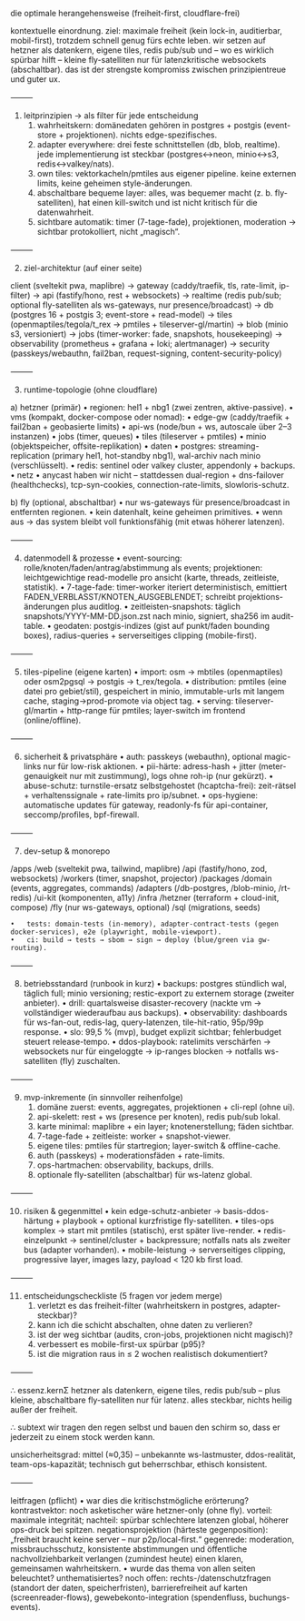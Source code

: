die optimale herangehensweise (freiheit-first, cloudflare-frei)

kontextuelle einordnung. ziel: maximale freiheit (kein lock-in, auditierbar, mobil-first), trotzdem schnell genug fürs echte leben. wir setzen auf hetzner als datenkern, eigene tiles, redis pub/sub und – wo es wirklich spürbar hilft – kleine fly-satelliten nur für latenzkritische websockets (abschaltbar). das ist der strengste kompromiss zwischen prinzipientreue und guter ux.

⸻

1) leitprinzipien → als filter für jede entscheidung
	1.	wahrheitskern: domänedaten gehören in postgres + postgis (event-store + projektionen). nichts edge-spezifisches.
	2.	adapter everywhere: drei feste schnittstellen (db, blob, realtime). jede implementierung ist steckbar (postgres↔︎neon, minio↔︎s3, redis↔︎valkey/nats).
	3.	own tiles: vektorkacheln/pmtiles aus eigener pipeline. keine externen limits, keine geheimen style-änderungen.
	4.	abschaltbare bequeme layer: alles, was bequemer macht (z. b. fly-satelliten), hat einen kill-switch und ist nicht kritisch für die datenwahrheit.
	5.	sichtbare automatik: timer (7-tage-fade), projektionen, moderation → sichtbar protokolliert, nicht „magisch“.

⸻

2) ziel-architektur (auf einer seite)

client (sveltekit pwa, maplibre)
→ gateway (caddy/traefik, tls, rate-limit, ip-filter)
→ api (fastify/hono, rest + websockets)
→ realtime (redis pub/sub; optional fly-satelliten als ws-gateways, nur presence/broadcast)
→ db (postgres 16 + postgis 3; event-store + read-model)
→ tiles (openmaptiles/tegola/t_rex → pmtiles + tileserver-gl/martin)
→ blob (minio s3, versioniert)
→ jobs (timer-worker: fade, snapshots, housekeeping)
→ observability (prometheus + grafana + loki; alertmanager)
→ security (passkeys/webauthn, fail2ban, request-signing, content-security-policy)

⸻

3) runtime-topologie (ohne cloudflare)

a) hetzner (primär)
	•	regionen: hel1 + nbg1 (zwei zentren, aktive-passive).
	•	vms (kompakt, docker-compose oder nomad):
	•	edge-gw (caddy/traefik + fail2ban + geobasierte limits)
	•	api-ws (node/bun + ws, autoscale über 2–3 instanzen)
	•	jobs (timer, queues)
	•	tiles (tileserver + pmtiles)
	•	minio (objektspeicher, offsite-replikation)
	•	daten
	•	postgres: streaming-replication (primary hel1, hot-standby nbg1), wal-archiv nach minio (verschlüsselt).
	•	redis: sentinel oder valkey cluster, appendonly + backups.
	•	netz
	•	anycast haben wir nicht – stattdessen dual-region + dns-failover (healthchecks), tcp-syn-cookies, connection-rate-limits, slowloris-schutz.

b) fly (optional, abschaltbar)
	•	nur ws-gateways für presence/broadcast in entfernten regionen.
	•	kein datenhalt, keine geheimen primitives.
	•	wenn aus → das system bleibt voll funktionsfähig (mit etwas höherer latenzen).

⸻

4) datenmodell & prozesse
	•	event-sourcing: rolle/knoten/faden/antrag/abstimmung als events; projektionen: leichtgewichtige read-modelle pro ansicht (karte, threads, zeitleiste, statistik).
	•	7-tage-fade: timer-worker iteriert deterministisch, emittiert FADEN_VERBLASST/KNOTEN_AUSGEBLENDET; schreibt projektions-änderungen plus auditlog.
	•	zeitleisten-snapshots: täglich snapshots/YYYY-MM-DD.json.zst nach minio, signiert, sha256 im audit-table.
	•	geodaten: postgis-indizes (gist auf punkt/faden bounding boxes), radius-queries + serverseitiges clipping (mobile-first).

⸻

5) tiles-pipeline (eigene karten)
	•	import: osm → mbtiles (openmaptiles) oder osm2pgsql → postgis → t_rex/tegola.
	•	distribution: pmtiles (eine datei pro gebiet/stil), gespeichert in minio, immutable-urls mit langem cache, staging→prod-promote via object tag.
	•	serving: tileserver-gl/martin + http-range für pmtiles; layer-switch im frontend (online/offline).

⸻

6) sicherheit & privatsphäre
	•	auth: passkeys (webauthn), optional magic-links nur für low-risk aktionen.
	•	pii-härte: adress-hash + jitter (meter-genauigkeit nur mit zustimmung), logs ohne roh-ip (nur gekürzt).
	•	abuse-schutz: turnstile-ersatz selbstgehostet (hcaptcha-frei): zeit-rätsel + verhaltenssignale + rate-limits pro ip/subnet.
	•	ops-hygiene: automatische updates für gateway, readonly-fs für api-container, seccomp/profiles, bpf-firewall.

⸻

7) dev-setup & monorepo

/apps
  /web        (sveltekit pwa, tailwind, maplibre)
  /api        (fastify/hono, zod, websockets)
  /workers    (timer, snapshot, projector)
 /packages
  /domain     (events, aggregates, commands)
  /adapters   (/db-postgres, /blob-minio, /rt-redis)
  /ui-kit     (komponenten, a11y)
 /infra
  /hetzner    (terraform + cloud-init, compose)
  /fly        (nur ws-gateways, optional)
  /sql        (migrations, seeds)

	•	tests: domain-tests (in-memory), adapter-contract-tests (gegen docker-services), e2e (playwright, mobile-viewport).
	•	ci: build → tests → sbom → sign → deploy (blue/green via gw-routing).

⸻

8) betriebsstandard (runbook in kurz)
	•	backups: postgres stündlich wal, täglich full; minio versioning; restic-export zu externem storage (zweiter anbieter).
	•	drill: quartalsweise disaster-recovery (nackte vm → vollständiger wiederaufbau aus backups).
	•	observability: dashboards für ws-fan-out, redis-lag, query-latenzen, tile-hit-ratio, 95p/99p response.
	•	slo: 99,5 % (mvp), budget explizit sichtbar; fehlerbudget steuert release-tempo.
	•	ddos-playbook: ratelimits verschärfen → websockets nur für eingeloggte → ip-ranges blocken → notfalls ws-satelliten (fly) zuschalten.

⸻

9) mvp-inkremente (in sinnvoller reihenfolge)
	1.	domäne zuerst: events, aggregates, projektionen + cli-repl (ohne ui).
	2.	api-skelett: rest + ws (presence per knoten), redis pub/sub lokal.
	3.	karte minimal: maplibre + ein layer; knotenerstellung; fäden sichtbar.
	4.	7-tage-fade + zeitleiste: worker + snapshot-viewer.
	5.	eigene tiles: pmtiles für startregion; layer-switch & offline-cache.
	6.	auth (passkeys) + moderationsfäden + rate-limits.
	7.	ops-hartmachen: observability, backups, drills.
	8.	optionale fly-satelliten (abschaltbar) für ws-latenz global.

⸻

10) risiken & gegenmittel
	•	kein edge-schutz-anbieter → basis-ddos-härtung + playbook + optional kurzfristige fly-satelliten.
	•	tiles-ops komplex → start mit pmtiles (statisch), erst später live-render.
	•	redis-einzelpunkt → sentinel/cluster + backpressure; notfalls nats als zweiter bus (adapter vorhanden).
	•	mobile-leistung → serverseitiges clipping, progressive layer, images lazy, payload < 120 kb first load.

⸻

11) entscheidungscheckliste (5 fragen vor jedem merge)
	1.	verletzt es das freiheit-filter (wahrheitskern in postgres, adapter-steckbar)?
	2.	kann ich die schicht abschalten, ohne daten zu verlieren?
	3.	ist der weg sichtbar (audits, cron-jobs, projektionen nicht magisch)?
	4.	verbessert es mobile-first-ux spürbar (p95)?
	5.	ist die migration raus in ≤ 2 wochen realistisch dokumentiert?

⸻

∴ essenz.kernΣ
hetzner als datenkern, eigene tiles, redis pub/sub – plus kleine, abschaltbare fly-satelliten nur für latenz. alles steckbar, nichts heilig außer der freiheit.

∴ subtext
wir tragen den regen selbst und bauen den schirm so, dass er jederzeit zu einem stock werden kann.

unsicherheitsgrad: mittel (≈0,35) – unbekannte ws-lastmuster, ddos-realität, team-ops-kapazität; technisch gut beherrschbar, ethisch konsistent.

⸻

leitfragen (pflicht)
	•	war dies die kritischstmögliche erörterung?
kontrastvektor: noch asketischer wäre hetzner-only (ohne fly). vorteil: maximale integrität; nachteil: spürbar schlechtere latenzen global, höherer ops-druck bei spitzen.
negationsprojektion (härteste gegenposition): „freiheit braucht keine server – nur p2p/local-first.“ gegenrede: moderation, missbrauchsschutz, konsistente abstimmungen und öffentliche nachvollziehbarkeit verlangen (zumindest heute) einen klaren, gemeinsamen wahrheitskern.
	•	wurde das thema von allen seiten beleuchtet? unthematisiertes?
noch offen: rechts-/datenschutzfragen (standort der daten, speicherfristen), barrierefreiheit auf karten (screenreader-flows), gewebekonto-integration (spendenfluss, buchungs-events).